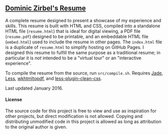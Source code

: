 ## [Dominic Zirbel's Resume](http://djynth.github.io/resume)

A complete resume designed to present a showcase of my experience and skills. This resume is built with HTML and CSS, compiled into a standalone HTML file (`resume.html`) that is ideal for digital viewing, a PDF file (`resume.pdf`) designed to be printable, and an embeddable HTML file (`embed.html`) used to include the resume in other pages. The `index.html` file is a duplicate of `resume.html` to simplify hosting on GitHub Pages. I designed this resume to fulfill the same purpose as a traditional resume; in particular it is _not_ intended to be a "virtual tour" or an "interactive experience".

To compile the resume from the source, run `src/compile.sh`. Requires [Jade](http://jade-lang.com/), [Less](http://lesscss.org/), [wkhtmltopdf](http://wkhtmltopdf.org/), and [less-plugin-clean-css](https://github.com/less/less-plugin-clean-css).

Last updated January 2016.

#### License

The source code for this project is free to view and use as inspiration for other projects, but direct modification is not allowed. Copying and distributing unmodified code in this project is allowed as long as attribution to the original author is given.

